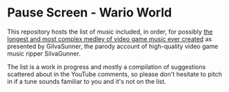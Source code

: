 # Pause Screen - Wario World
This repository hosts the list of music included, in order, for possibly [the longest and most complex medley of video game music ever created](https://www.youtube.com/watch?v=EhEAazYMdwM) as presented by GiIvaSunner, the parody account of high-quality video game music ripper SilvaGunner.

The list is a work in progress and mostly a compilation of suggestions scattered about in the YouTube comments, so please don't hesitate to pitch in if a tune sounds familiar to you and it's not on the list.
